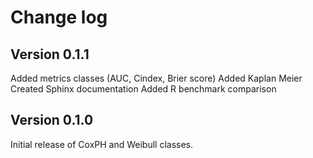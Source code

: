 Change log
=========

Version 0.1.1
-------------

Added metrics classes (AUC, Cindex, Brier score)
Added Kaplan Meier
Created Sphinx documentation
Added R benchmark comparison

Version 0.1.0
-------------

Initial release of CoxPH and Weibull classes.
